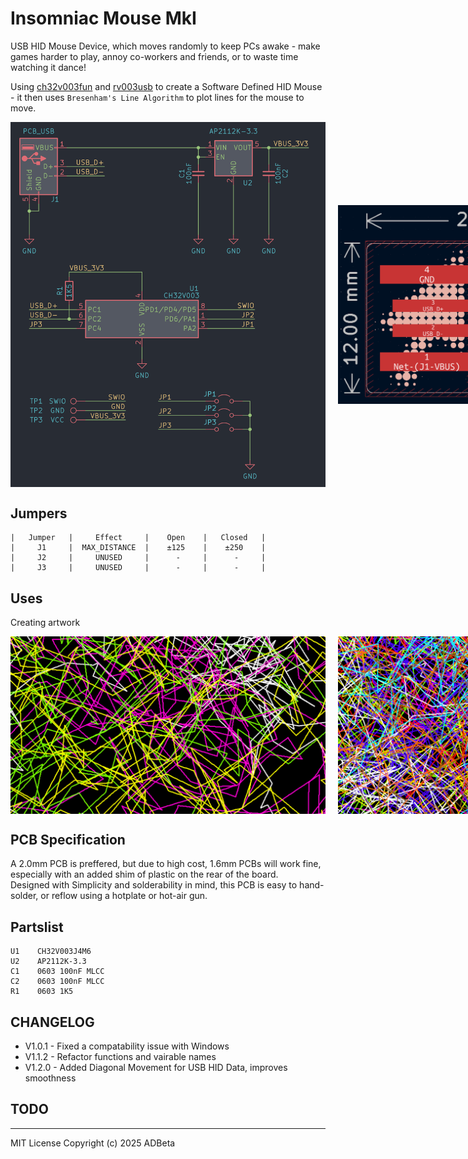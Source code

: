 # Insomniac Mouse MkI
USB HID Mouse Device, which moves randomly to keep PCs awake -
make games harder to play, annoy co-workers and friends, or to waste time 
watching it dance!

Using [ch32v003fun](https://github.com/cnlohr/ch32v003fun) and 
[rv003usb](https://github.com/cnlohr/rv003usb) to create a Software Defined
HID Mouse - it then uses `Bresenham's Line Algorithm` to plot lines for the
mouse to move.

<div style="display: flex; align-items: center; gap: 10px;">
  <img src="/Images/Schematic.png" alt="Schematic" width="800"><br>
  <img src="/Images/PCB_2D.png" alt="PCB_2D" width="800"><br>
  <img src="/Images/PCB_Front.png" alt="PCB_Front" width="400">
  <img src="/Images/PCB_Back.png" alt="PCB_Back" width="400">
</div>

## Jumpers
```
|   Jumper   |     Effect     |    Open    |   Closed   |
|     J1     |  MAX_DISTANCE  |    ±125    |    ±250    |
|     J2     |     UNUSED     |      -     |      -     |
|     J3     |     UNUSED     |      -     |      -     |
```

## Uses
Creating artwork  
<div style="display: flex; align-items: center; gap: 10px;">
  <img src="/Images/4-col.png" alt="art 4 colour" width="800"><br>
  <img src="/Images/12-col.png" alt="art 12 colour" width="800"><br>
  <img src="/Images/confetti.png" alt="art confetti" width="800"><br>
</div>

## PCB Specification
A 2.0mm PCB is preffered, but due to high cost, 1.6mm PCBs will work fine,
especially with an added shim of plastic on the rear of the board.  
Designed with Simplicity and solderability in mind, this PCB is easy to
hand-solder, or reflow using a hotplate or hot-air gun.

## Partslist
```
U1    CH32V003J4M6
U2    AP2112K-3.3
C1    0603 100nF MLCC
C2    0603 100nF MLCC
R1    0603 1K5
```

## CHANGELOG
* V1.0.1 - Fixed a compatability issue with Windows
* V1.1.2 - Refactor functions and vairable names
* V1.2.0 - Added Diagonal Movement for USB HID Data, improves smoothness

## TODO


----
MIT License
Copyright (c) 2025 ADBeta

